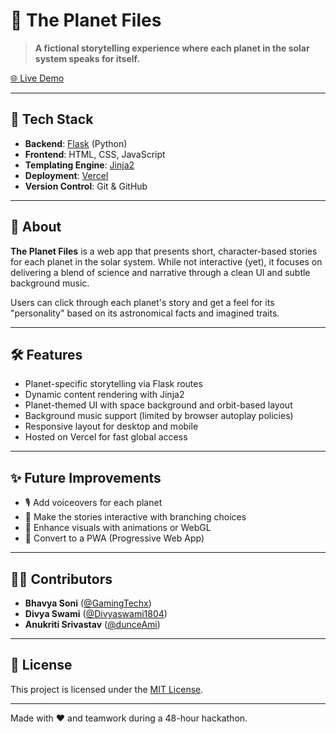 # 🌌 The Planet Files

> **A fictional storytelling experience where each planet in the solar system speaks for itself.**

[🌐 Live Demo](https://the-planet-files.vercel.app/)

---

## 🚀 Tech Stack

- **Backend**: [Flask](https://flask.palletsprojects.com/) (Python)
- **Frontend**: HTML, CSS, JavaScript
- **Templating Engine**: [Jinja2](https://jinja.palletsprojects.com/)
- **Deployment**: [Vercel](https://vercel.com)
- **Version Control**: Git & GitHub

---

## 📖 About

**The Planet Files** is a web app that presents short, character-based stories for each planet in the solar system. While not interactive (yet), it focuses on delivering a blend of science and narrative through a clean UI and subtle background music.

Users can click through each planet's story and get a feel for its "personality" based on its astronomical facts and imagined traits.

---

## 🛠️ Features

- Planet-specific storytelling via Flask routes
- Dynamic content rendering with Jinja2
- Planet-themed UI with space background and orbit-based layout
- Background music support (limited by browser autoplay policies)
- Responsive layout for desktop and mobile
- Hosted on Vercel for fast global access

---

## ✨ Future Improvements

* 🎙️ Add voiceovers for each planet
* 🧭 Make the stories interactive with branching choices
* 🌠 Enhance visuals with animations or WebGL
* 📱 Convert to a PWA (Progressive Web App)

---

## 👨‍💻 Contributors

* **Bhavya Soni** ([@GamingTechx](https://github.com/GamingTechx))
* **Divya Swami** ([@Divyaswami1804](https://github.com/Divyaswami1804))
* **Anukriti Srivastav** ([@dunceAmi](https://github.com/dunceAmi))

---

## 📄 License

This project is licensed under the [MIT License](LICENSE).

---

Made with ❤️ and teamwork during a 48-hour hackathon.

```
